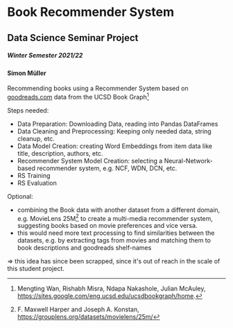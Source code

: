 # Book Recommender System
## Data Science Seminar Project
##### Winter Semester 2021/22
#### Simon Müller


Recommending books using a Recommender System based on [goodreads.com](https://www.goodreads.com/) data from the UCSD Book Graph[^fn1]

Steps needed:
- Data Preparation: Downloading Data, reading into Pandas DataFrames
- Data Cleaning and Preprocessing: Keeping only needed data, string cleanup, etc.
- Data Model Creation: creating Word Embeddings from item data like title, description, authors, etc.
- Recommender System Model Creation: selecting a Neural-Network-based recommender system, e.g. NCF, WDN, DCN, etc.
- RS Training
- RS Evaluation

Optional:
- combining the Book data with another dataset from a different domain, e.g. MovieLens 25M[^fn2] to create a multi-media recommender system, suggesting books based on movie preferences and vice versa.
- this would need more text processing to find similarities between the datasets, e.g. by extracting tags from movies and matching them to book descriptions and goodreads shelf-names

=> this idea has since been scrapped, since it's out of reach in the scale of this student project.


[^fn1]: Mengting Wan, Rishabh Misra, Ndapa Nakashole, Julian McAuley, https://sites.google.com/eng.ucsd.edu/ucsdbookgraph/home.
[^fn2]: F. Maxwell Harper and Joseph A. Konstan, https://grouplens.org/datasets/movielens/25m/
